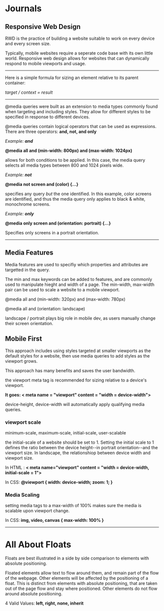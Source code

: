 <h1> Journals </h1>
<h2>Responsive Web Design</h2>

RWD is the practice of building a website suitable to work on every device and every screen size.

Typically, mobile websites require a seperate code base with its own little world. Responsive web design allows for websites that can dynamically respond to mobile viewports and usage. 
<hr>
Here is a simple formula for sizing an element relative to its parent container:

<i>target / context = result</i>
<hr>
@media queries were built as an extension to media types commonly found when targeting and including styles. They allow for different styles to be specified in response to different devices.

@media queries contain logical operators that can be used as expressions. There are three operators: <b>and, not, and only</b>

<i>Example: <b>and</b></i>

<b>@media all and (min-width: 800px) and (max-width: 1024px)</b> 

allows for both conditions to be applied. In this case, the media query selects all media types between 800 and 1024 pixels wide.

<i>Example: <b>not</b></i>

<b>@media not screen and (color) {...}</b>

specifies any query <i>but</i> the one identified. In this example, color screens are identified, and thus the media query only applies to black & white, monochrome screens.

<i>Example: <b>only</b></i>

<b>@media only screen and (orientation: portrait) {...}</b>

Specifies only screens in a portrait orientation.
<hr>
<h2>Media Features</h2>
Media features are used to specifiy which properties and attributes are targetted in the query. 

The min and max keywords can be added to features, and are commonly used to manipulate hieght and width of a page. The min-width, max-width pair can be used to scale a website to a mobile viewport. 

@media all and (min-width: 320px) and (max-width: 780px)

@media all and (orientation: landscape)

landscape / portrait plays big role in mobile dev, as users manually change their screen orientation.
<h2>Mobile First</h2>

This approach includes using styles targeted at smaller viewports as the default styles for a website, then use media queries to add styles as the viewport grows.

This approach has many benefits and saves the user bandwidth. 

the viewport meta tag is recommended for sizing relative to a device's viewport.

<b>It goes: < meta name = "viewport" content = "width = device-width"></b>

device-height, device-width will automatically apply qualifying media queries.

<h3>viewport scale</h3>
minimum-scale, maximum-scale, initial-scale, user-scalable

the initial-scale of a website should be set to 1. Setting the initial scale to 1 defines the ratio between the device height--in portrait orientation--and the viewport size. In landscape, the relationshiop between device width and viewport size. 

In HTML : <b>
< meta name="viewport" content = "width = device-width, initial-scale = 1">
</b>

In CSS: <b>
@viewport {
 width: device-width;
 zoom: 1;
}
</b>
<h3> Media Scaling </h3>
setting media tags to a max-width of 100% makes sure the media is scalable upon viewport change. 

In CSS:<b>
img, video, canvas {
 max-width: 100% }
</b>
<hr>
<h1> All About Floats </h1>
Floats are best illustrated in a side by side comparison to elements with absolute positioning.

Floated elements allow text to flow around them, and remain part of the flow of the webpage. Other elements will be affected by the positioning of a float. This is distinct from elements with absolute positioning, that are taken out of the page flow and stay where positioned. Other elements do not flow around absolute positioning. 

4 Valid Values: <b> left, right, none, inherit </b>
